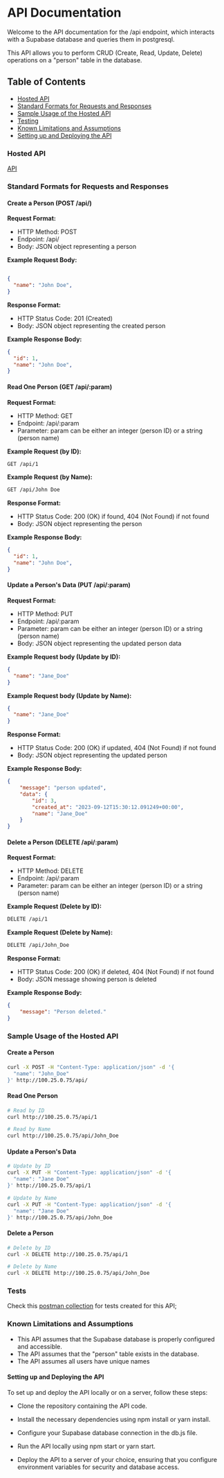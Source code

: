 # API Documentation


Welcome to the API documentation for the /api endpoint, which interacts with a Supabase database and queries them in postgresql. 

This API allows you to perform CRUD (Create, Read, Update, Delete) operations on a "person" table in the database.

## Table of Contents
- [Hosted API](#Hosted-API)
- [Standard Formats for Requests and Responses](#Standard-Formats-for-Requests-and-Assumptions)
- [Sample Usage of the Hosted API](#Sample-Usage-of-the-Hosted-API)
- [Testing](#Tests)
- [Known Limitations and Assumptions](#Known-Limitations-and-Assumptions)
- [Setting up and Deploying the API](#Setting-up-and-Deploying-the-API)


### Hosted API

[API](http://100.25.0.75/api)


### Standard Formats for Requests and Responses

#### Create a Person (POST /api/)


**Request Format:**

- HTTP Method: POST
- Endpoint: /api/
- Body: JSON object representing a person


**Example Request Body:**

```json

{
  "name": "John Doe",
}
```

**Response Format:**

- HTTP Status Code: 201 (Created)
- Body: JSON object representing the created person


**Example Response Body:**

```json
{
  "id": 1,
  "name": "John Doe",
}
```
#### Read One Person (GET /api/:param)


**Request Format:**

- HTTP Method: GET
- Endpoint: /api/:param
- Parameter: param can be either an integer (person ID) or a string (person name)


**Example Request (by ID):**

```bash
GET /api/1
```


**Example Request (by Name):**

```bash
GET /api/John Doe
```

**Response Format:**

- HTTP Status Code: 200 (OK) if found, 404 (Not Found) if not found
- Body: JSON object representing the person


**Example Response Body:**

```json
{
  "id": 1,
  "name": "John Doe",
}
```

#### Update a Person's Data (PUT /api/:param)


**Request Format:**

- HTTP Method: PUT
- Endpoint: /api/:param
- Parameter: param can be either an integer (person ID) or a string (person name)
- Body: JSON object representing the updated person data


**Example Request body (Update by ID):**

```json
{
  "name": "Jane_Doe"
}
```
**Example Request body (Update by Name):**

```json
{
  "name": "Jane_Doe"
}
```


**Response Format:**

- HTTP Status Code: 200 (OK) if updated, 404 (Not Found) if not found
- Body: JSON object representing the updated person


**Example Response Body:**

```json
{
    "message": "person updated",
    "data": {
        "id": 3,
        "created_at": "2023-09-12T15:30:12.091249+00:00",
        "name": "Jane_Doe"
    }
}
```
#### Delete a Person (DELETE /api/:param)


**Request Format:**

- HTTP Method: DELETE
- Endpoint: /api/:param
- Parameter: param can be either an integer (person ID) or a string (person name)


**Example Request (Delete by ID):**

```bash
DELETE /api/1
```
**Example Request (Delete by Name):**

```bash
DELETE /api/John_Doe
```


**Response Format:**

- HTTP Status Code: 200 (OK) if deleted, 404 (Not Found) if not found
- Body: JSON message showing person is deleted


**Example Response Body:**

```json
{
    "message": "Person deleted."
}
```

### Sample Usage of the Hosted API

#### Create a Person


```bash
curl -X POST -H "Content-Type: application/json" -d '{
  "name": "John_Doe"
}' http://100.25.0.75/api/
```
#### Read One Person


```bash
# Read by ID
curl http://100.25.0.75/api/1

# Read by Name
curl http://100.25.0.75/api/John_Doe
```


#### Update a Person's Data
```bash
# Update by ID
curl -X PUT -H "Content-Type: application/json" -d '{
  "name": "Jane Doe"
}' http://100.25.0.75/api/1

# Update by Name
curl -X PUT -H "Content-Type: application/json" -d '{
  "name": "Jane Doe"
}' http://100.25.0.75/api/John_Doe
```


#### Delete a Person
```bash
# Delete by ID
curl -X DELETE http://100.25.0.75/api/1

# Delete by Name
curl -X DELETE http://100.25.0.75/api/John_Doe
```

### Tests

Check this [postman collection](https://gold-spaceship-212378.postman.co/workspace/HNGX-Workspace~e1d36fe1-5f2f-4fdd-8633-18e7cf7c0bd2/collection/29473948-bad537f4-e3aa-4f03-986c-e5094e2b0564?action=share&creator=2947394) for tests created for this API;



### Known Limitations and Assumptions
- This API assumes that the Supabase database is properly configured and accessible.
- The API assumes that the "person" table exists in the database.
- The API assumes all users have unique names


#### Setting up and Deploying the API


To set up and deploy the API locally or on a server, follow these steps:

- Clone the repository containing the API code.

- Install the necessary dependencies using npm install or yarn install.

- Configure your Supabase database connection in the db.js file.

- Run the API locally using npm start or yarn start.

- Deploy the API to a server of your choice, ensuring that you configure environment variables for security and database access.
